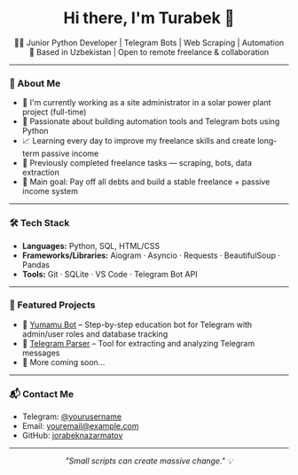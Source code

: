 <h1 align="center">Hi there, I'm Turabek 👋</h1>

<p align="center">
  🧑‍💻 Junior Python Developer | Telegram Bots | Web Scraping | Automation<br>
  📍 Based in Uzbekistan | Open to remote freelance & collaboration
</p>

---

### 🚀 About Me

- 🔧 I'm currently working as a site administrator in a solar power plant project (full-time)
- 🧠 Passionate about building automation tools and Telegram bots using Python
- 📈 Learning every day to improve my freelance skills and create long-term passive income
- 💼 Previously completed freelance tasks — scraping, bots, data extraction
- 🎯 Main goal: Pay off all debts and build a stable freelance + passive income system

---

### 🛠 Tech Stack

- **Languages:** Python, SQL, HTML/CSS
- **Frameworks/Libraries:** Aiogram · Asyncio · Requests · BeautifulSoup · Pandas
- **Tools:** Git · SQLite · VS Code · Telegram Bot API

---

### 📌 Featured Projects

- 🔗 [Yumamu Bot](https://github.com/jorabeknazarmatov/yumamu_bot) – Step-by-step education bot for Telegram with admin/user roles and database tracking
- 🔗 [Telegram Parser](https://github.com/jorabeknazarmatov/telegram_parser) – Tool for extracting and analyzing Telegram messages
- 🔧 More coming soon...

---

### 📬 Contact Me

- Telegram: [@yourusername](https://t.me/yourusername)
- Email: youremail@example.com
- GitHub: [jorabeknazarmatov](https://github.com/jorabeknazarmatov)

---

<p align="center">
  <em>"Small scripts can create massive change." 💡</em>
</p>
